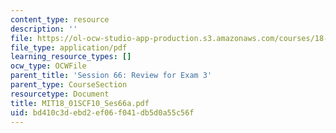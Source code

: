 ```yaml
---
content_type: resource
description: ''
file: https://ol-ocw-studio-app-production.s3.amazonaws.com/courses/18-01sc-single-variable-calculus-fall-2010/bd410c3debd2ef06f041db5d0a55c56f_MIT18_01SCF10_Ses66a.pdf
file_type: application/pdf
learning_resource_types: []
ocw_type: OCWFile
parent_title: 'Session 66: Review for Exam 3'
parent_type: CourseSection
resourcetype: Document
title: MIT18_01SCF10_Ses66a.pdf
uid: bd410c3d-ebd2-ef06-f041-db5d0a55c56f
---
```

